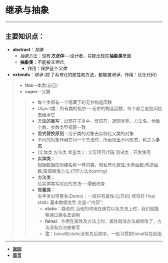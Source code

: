 # 继承与抽象

---

## 主要知识点：

- **abstract**：*抽象*
  - *抽象*方法：没有***方法体***---设计者，只能出现在**抽象类**里面
  - **抽象类**：不能被*实例化*,
    - 作用：保护这个*父类*
- **extends**：*继承*
  (除了*私有化*的属性和方法，都能被*继承*，作用：优化代码)

> - **this**--本类(自己)  
> - **super**--父类  
>> - 每个类都有一个隐藏了的无参构造函数  
>> - *Object*类：所有类的祖宗---无参的构造函数，每个都会直接间接去继承它  
>> - **方法的重写**：出现在子类中，修饰符、返回类型、方法名、参数个数、参数类型都要一致  
>> - **里式替换原则**：用子类的对象去实例化父类的对象  
>> - 不同的对象作用在同一个方法时，所表现出不同形态，称之为**多态**  
>> -	(实体类 方法类 常量类 )：实际项目代码 测试类：开发使用  
>> -	**实体类：**  
>> 根据数据库创建名称一样的类，和私有化属性;无参函数;构造函数;取值赋值方法;打印方法(tostring)  
>> - **方法类：**  
>> 给实体类写对应的方法---增删改查  
>> - **常量类：**  
>> 名字类似项目名(Demo)：一般只有属性(公开的) 修饰符 final static 基本数据类型 变量="内容";  
>>   - **static**：静态的 当他的作用在属性以及方法上时，我们就能够通过类名去调用  
>>   - **fainal**：作用在属性及方法上时，属性就没办法被修改了，方法没有办法被重写  
>>   - **注**：fainal和static没有先后顺序，一般习惯把fainal写在前面

---

- [**返回**](https://code.aliyun.com/kangxianghui/studywrod/tree/master/%E5%A4%A7%E4%BA%8C%E5%AD%A6%E4%B9%A0%E7%9F%A5%E8%AF%86%E7%82%B9/java)
- [**首页**](https://code.aliyun.com/kangxianghui/studywrod/tree/master)